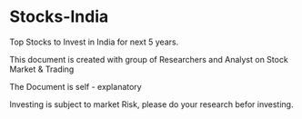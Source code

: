 # Stocks-India
Top Stocks to Invest in India for next 5 years. 

This document is created with group of Researchers and Analyst on Stock Market & Trading 

The Document is self - explanatory

Investing is subject to market Risk, please do your research befor investing.
